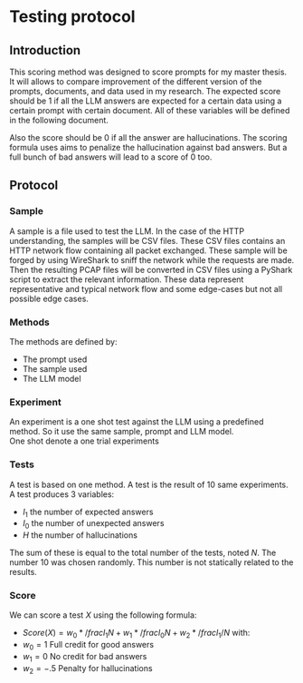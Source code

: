 # Testing protocol
## Introduction
This scoring method was designed to score prompts for my master thesis.\
It will allows to compare improvement of the different version of the prompts, documents, and data used in my research.
The expected score should be 1 if all the LLM answers are expected for a certain data using a certain prompt with certain document.
All of these variables will be defined in the following document.

Also the score should be 0 if all the answer are hallucinations.
The scoring formula uses aims to penalize the hallucination against bad answers.
But a full bunch of bad answers will lead to a score of 0 too.


## Protocol
### Sample
A sample is a file used to test the LLM.
In the case of the HTTP understanding, the samples will be CSV files.
These CSV files contains an HTTP network flow containing all packet exchanged.
These sample will be forged by using WireShark to sniff the network while the requests are made.
Then the resulting PCAP files will be converted in CSV files using a PyShark script to extract the relevant information.
These data represent representative and typical network flow and some edge-cases but not all possible edge cases.

### Methods
The methods are defined by:
- The prompt used
- The sample used
- The LLM model

### Experiment
An experiment is a one shot test against the LLM using a predefined method.
So it use the same sample, prompt and LLM model.\
One shot denote a one trial experiments


### Tests
A test is based on one method. A test is the result of 10 same experiments.\
A test produces 3 variables:
- $I_1$ the number of expected answers
- $I_0$ the number of unexpected answers
- $H$ the number of hallucinations

The sum of these is equal to the total number of the tests, noted *N*.
The number 10 was chosen randomly. This number is not statically related to the results.


### Score
We can score a test *X* using the following formula:
- $Score(X) = w_0 * /frac{I_1}{N} + w_1 * /frac{I_0}{N} + w_2 * /frac{I_1}/N$
with:
- $w_0 = 1$ Full credit for good answers 
- $w_1 = 0$ No credit for bad answers
- $w_2 = -.5$ Penalty for hallucinations 